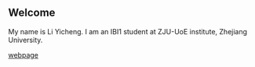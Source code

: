## Welcome 

My name is Li Yicheng. 
I am an IBI1 student at ZJU-UoE institute, Zhejiang University.

[webpage](https://c.zju.edu.cn/) 
